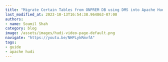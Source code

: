 ```yaml
---
title: "Migrate Certain Tables from ONPREM DB using DMS into Apache Hudi Transaction Datalake with Glue|Demo"
last_modified_at: 2023-10-13T16:54:38.964863-07:00
authors:
- name: Soumil Shah
category: blog
image: /assets/images/hudi-video-page-default.png
navigate: "https://youtu.be/NHPLykRmvfA"
tags:
- guide
- apache hudi
---
```

